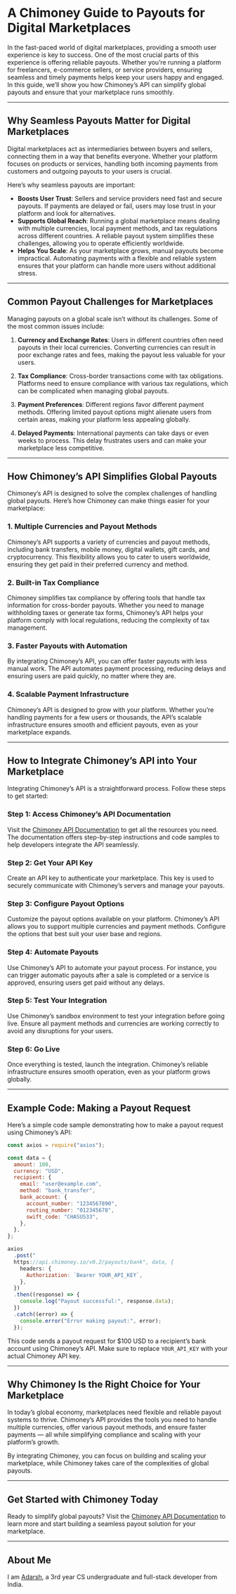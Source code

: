 # A Chimoney Guide to Payouts for Digital Marketplaces

In the fast-paced world of digital marketplaces, providing a smooth user experience is key to success. One of the most crucial parts of this experience is offering reliable payouts. Whether you’re running a platform for freelancers, e-commerce sellers, or service providers, ensuring seamless and timely payments helps keep your users happy and engaged. In this guide, we’ll show you how Chimoney’s API can simplify global payouts and ensure that your marketplace runs smoothly.

---

## Why Seamless Payouts Matter for Digital Marketplaces

Digital marketplaces act as intermediaries between buyers and sellers, connecting them in a way that benefits everyone. Whether your platform focuses on products or services, handling both incoming payments from customers and outgoing payouts to your users is crucial.

Here’s why seamless payouts are important:

- **Boosts User Trust**: Sellers and service providers need fast and secure payouts. If payments are delayed or fail, users may lose trust in your platform and look for alternatives.
- **Supports Global Reach**: Running a global marketplace means dealing with multiple currencies, local payment methods, and tax regulations across different countries. A reliable payout system simplifies these challenges, allowing you to operate efficiently worldwide.
- **Helps You Scale**: As your marketplace grows, manual payouts become impractical. Automating payments with a flexible and reliable system ensures that your platform can handle more users without additional stress.

---

## Common Payout Challenges for Marketplaces

Managing payouts on a global scale isn’t without its challenges. Some of the most common issues include:

1. **Currency and Exchange Rates**: Users in different countries often need payouts in their local currencies. Converting currencies can result in poor exchange rates and fees, making the payout less valuable for your users.
2. **Tax Compliance**: Cross-border transactions come with tax obligations. Platforms need to ensure compliance with various tax regulations, which can be complicated when managing global payouts.

3. **Payment Preferences**: Different regions favor different payment methods. Offering limited payout options might alienate users from certain areas, making your platform less appealing globally.

4. **Delayed Payments**: International payments can take days or even weeks to process. This delay frustrates users and can make your marketplace less competitive.

---

## How Chimoney’s API Simplifies Global Payouts

Chimoney’s API is designed to solve the complex challenges of handling global payouts. Here’s how Chimoney can make things easier for your marketplace:

### 1. Multiple Currencies and Payout Methods

Chimoney’s API supports a variety of currencies and payout methods, including bank transfers, mobile money, digital wallets, gift cards, and cryptocurrency. This flexibility allows you to cater to users worldwide, ensuring they get paid in their preferred currency and method.

### 2. Built-in Tax Compliance

Chimoney simplifies tax compliance by offering tools that handle tax information for cross-border payouts. Whether you need to manage withholding taxes or generate tax forms, Chimoney’s API helps your platform comply with local regulations, reducing the complexity of tax management.

### 3. Faster Payouts with Automation

By integrating Chimoney’s API, you can offer faster payouts with less manual work. The API automates payment processing, reducing delays and ensuring users are paid quickly, no matter where they are.

### 4. Scalable Payment Infrastructure

Chimoney’s API is designed to grow with your platform. Whether you’re handling payments for a few users or thousands, the API’s scalable infrastructure ensures smooth and efficient payouts, even as your marketplace expands.

---

## How to Integrate Chimoney’s API into Your Marketplace

Integrating Chimoney’s API is a straightforward process. Follow these steps to get started:

### Step 1: Access Chimoney’s API Documentation

Visit the [Chimoney API Documentation](https://chimoney.readme.io/reference/getting-started-with-your-api) to get all the resources you need. The documentation offers step-by-step instructions and code samples to help developers integrate the API seamlessly.

### Step 2: Get Your API Key

Create an API key to authenticate your marketplace. This key is used to securely communicate with Chimoney’s servers and manage your payouts.

### Step 3: Configure Payout Options

Customize the payout options available on your platform. Chimoney’s API allows you to support multiple currencies and payment methods. Configure the options that best suit your user base and regions.

### Step 4: Automate Payouts

Use Chimoney’s API to automate your payout process. For instance, you can trigger automatic payouts after a sale is completed or a service is approved, ensuring users get paid without any delays.

### Step 5: Test Your Integration

Use Chimoney’s sandbox environment to test your integration before going live. Ensure all payment methods and currencies are working correctly to avoid any disruptions for your users.

### Step 6: Go Live

Once everything is tested, launch the integration. Chimoney’s reliable infrastructure ensures smooth operation, even as your platform grows globally.

---

## Example Code: Making a Payout Request

Here’s a simple code sample demonstrating how to make a payout request using Chimoney’s API:

```javascript
const axios = require("axios");

const data = {
  amount: 100,
  currency: "USD",
  recipient: {
    email: "user@example.com",
    method: "bank_transfer",
    bank_account: {
      account_number: "1234567890",
      routing_number: "012345678",
      swift_code: "CHASUS33",
    },
  },
};

axios
  .post("
  https://api.chimoney.io/v0.2/payouts/bank", data, {
    headers: {
      Authorization: `Bearer YOUR_API_KEY`,
    },
  })
  .then((response) => {
    console.log("Payout successful:", response.data);
  })
  .catch((error) => {
    console.error("Error making payout:", error);
  });
```

This code sends a payout request for $100 USD to a recipient’s bank account using Chimoney’s API. Make sure to replace `YOUR_API_KEY` with your actual Chimoney API key.

---

## Why Chimoney Is the Right Choice for Your Marketplace

In today’s global economy, marketplaces need flexible and reliable payout systems to thrive. Chimoney’s API provides the tools you need to handle multiple currencies, offer various payout methods, and ensure faster payments — all while simplifying compliance and scaling with your platform’s growth.

By integrating Chimoney, you can focus on building and scaling your marketplace, while Chimoney takes care of the complexities of global payouts.

---

## Get Started with Chimoney Today

Ready to simplify global payouts? Visit the [Chimoney API Documentation](https://chimoney.readme.io/reference/getting-started-with-your-api) to learn more and start building a seamless payout solution for your marketplace.

---

## About Me

I am [Adarsh](https://www.github.com/adarsh-jha-dev), a 3rd year CS undergraduate and full-stack developer from India.
